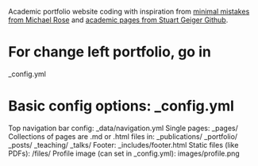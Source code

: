 Academic portfolio website coding with inspiration from [minimal mistakes from Michael Rose](https://mmistakes.github.io/minimal-mistakes/) and [academic pages from Stuart Geiger Github](https://github.com/academicpages/academicpages.github.io).

# For change left portfolio, go in
_config.yml



# Basic config options: _config.yml
Top navigation bar config: _data/navigation.yml
Single pages: _pages/
Collections of pages are .md or .html files in:
_publications/
_portfolio/
_posts/
_teaching/
_talks/
Footer: _includes/footer.html
Static files (like PDFs): /files/
Profile image (can set in _config.yml): images/profile.png
